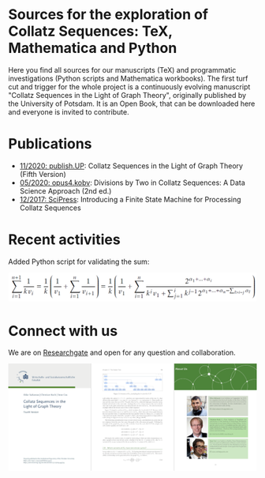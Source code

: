 # Sources for the exploration of Collatz Sequences: TeX, Mathematica and Python 
Here you find all sources for our manuscripts (TeX) and programmatic investigations (Python scripts and Mathematica workbooks).
The first turf cut and trigger for the whole project is a continuously evolving manuscript "Collatz Sequences in the Light of Graph Theory", originally published by the University of Potsdam. It is an Open Book, that can be downloaded here and everyone is invited to contribute.

# Publications
<!-- * [11/2020: SciPress](https://www.scipress.com/IJPMS.21): Divisions by Two in Collatz Sequences: A Data Science Approach -->
* [11/2020: publish.UP](https://doi.org/10.25932/publishup-48214): Collatz Sequences in the Light of Graph Theory (Fifth Version)
* [05/2020: opus4.kobv](https://doi.org/10.34646/thn/ohmdok-620): Divisions by Two in Collatz Sequences: A Data Science Approach (2nd ed.)
* [12/2017: SciPress](https://www.scipress.com/IJPMS.19.10): Introducing a Finite State Machine for Processing Collatz Sequences

# Recent activities
Added Python script for validating the sum:

<img src="img/sum.png" width="600" />

# Connect with us
We are on [Researchgate](https://www.researchgate.net/project/Collatz-Conjecture-4) and open for any question and collaboration.

<img src="img/book.png" />
